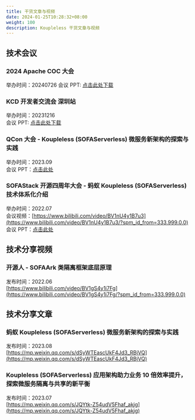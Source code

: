 ```yaml
---
title: 干货文章与视频
date: 2024-01-25T10:28:32+08:00
weight: 100
description: Koupleless 干货文章与视频
---
```



## 技术会议

### 2024 Apache COC 大会
举办时间：20240726
会议 PPT: [点击此处下载](https://serverless-opensource.oss-cn-shanghai.aliyuncs.com/outer-materials/%E3%80%90apache%20coc%202024%E3%80%91%E5%BE%AE%E6%9C%8D%E5%8A%A1%E4%B8%8B%E4%B8%80%E7%AB%99%EF%BC%8CKoupleless%20%E6%A8%A1%E5%9D%97%E5%8C%96%E7%A0%94%E5%8F%91%E6%A1%86%E6%9E%B6%E4%B8%8E%E8%BF%90%E7%BB%B4%E8%B0%83%E5%BA%A6%E7%B3%BB%E7%BB%9F-v2.0.pdf)

### KCD 开发者交流会 深圳站
举办时间：20231216 <br/>
会议 PPT: [点击此处下载](https://koupleless.oss-cn-shanghai.aliyuncs.com/outer-materials/SOFAServerless%20%E5%BE%AE%E6%9C%8D%E5%8A%A1%E6%96%B0%E6%9E%B6%E6%9E%84%E7%9A%84%E6%8E%A2%E7%B4%A2%E4%B8%8E%E5%AE%9E%E8%B7%B5_20231217_v0.9.1.pdf)

### QCon 大会 - Koupleless (SOFAServerless) 微服务新架构的探索与实践
举办时间：2023.09<br />
会议 PPT：[点击此处](https://koupleless.oss-cn-shanghai.aliyuncs.com/outer-materials/%E8%9A%82%E8%9A%81%20SOFAServerless%20%E6%9E%81%E8%87%B4%E9%99%8D%E6%9C%AC%E5%A2%9E%E6%95%88%E6%96%B9%E6%A1%88%20-%20%E5%BE%AE%E6%9C%8D%E5%8A%A1%E6%96%B0%E6%9E%B6%E6%9E%84%E7%9A%84%E6%8E%A2%E7%B4%A2%E4%B8%8E%E5%AE%9E%E8%B7%B5.pdf)


### SOFAStack 开源四周年大会 - 蚂蚁 Koupleless (SOFAServerless) 技术体系化介绍
举办时间：2022.07<br />
会议视频：[https://www.bilibili.com/video/BV1nU4y1B7u3](https://www.bilibili.com/video/BV1nU4y1B7u3/?spm_id_from=333.999.0.0)<br />
会议 PPT：[点击此处](https://koupleless.oss-cn-shanghai.aliyuncs.com/outer-materials/%E8%9A%82%E8%9A%81%20SOFAServerless%20%E6%8A%80%E6%9C%AF%E4%BD%93%E7%B3%BB%E5%8C%96%E4%BB%8B%E7%BB%8D.pptx)



## 技术分享视频

### 开源人 - SOFAArk 类隔离框架底层原理
发布时间：2022.06<br />
[https://www.bilibili.com/video/BV1gS4y1i7Fg](https://www.bilibili.com/video/BV1gS4y1i7Fg/?spm_id_from=333.999.0.0)



## 技术分享文章

### 蚂蚁 Koupleless (SOFAServerless) 微服务新架构的探索与实践
发布时间：2023.08<br />
[https://mp.weixin.qq.com/s/dSyWTEascUkF4Jd3_RBjVQ](https://mp.weixin.qq.com/s/dSyWTEascUkF4Jd3_RBjVQ)

### Koupleless (SOFAServerless) 应用架构助力业务 10 倍效率提升，探索微服务隔离与共享的新平衡
发布时间：2023.07<br />
[https://mp.weixin.qq.com/s/JQYtk-Z54udV5Fhaf_akjg](https://mp.weixin.qq.com/s/JQYtk-Z54udV5Fhaf_akjg)


<br/>
